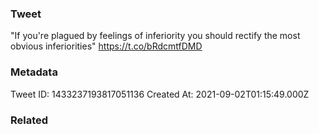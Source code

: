 ### Tweet
"If you're plagued by feelings of inferiority you should rectify the most obvious inferiorities" https://t.co/bRdcmtfDMD

### Metadata
Tweet ID: 1433237193817051136
Created At: 2021-09-02T01:15:49.000Z

### Related

